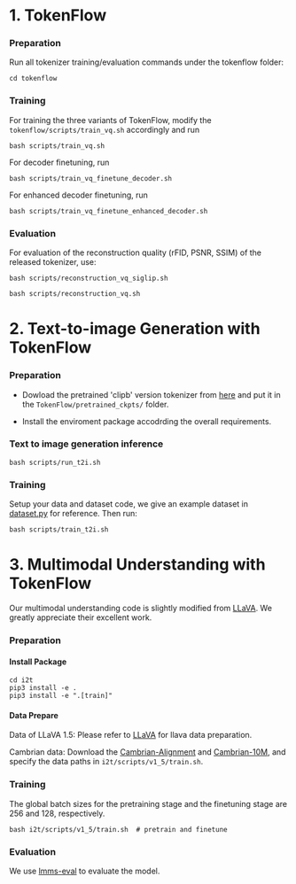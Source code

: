 # 1. TokenFlow

### Preparation

Run all tokenizer training/evaluation commands under the tokenflow folder:

```
cd tokenflow
```

### Training

For training the three variants of TokenFlow, modify the `tokenflow/scripts/train_vq.sh` accordingly and run

```
bash scripts/train_vq.sh
```

For decoder finetuning, run

```
bash scripts/train_vq_finetune_decoder.sh
```

For enhanced decoder finetuning, run

```
bash scripts/train_vq_finetune_enhanced_decoder.sh
```

### Evaluation

For evaluation of the reconstruction quality (rFID, PSNR, SSIM) of the released tokenizer, use:
```
bash scripts/reconstruction_vq_siglip.sh

bash scripts/reconstruction_vq.sh
```


# 2. Text-to-image Generation with TokenFlow

### Preparation

 - Dowload the pretrained 'clipb' version tokenizer from [here](https://huggingface.co/ByteFlow-AI/TokenFlow) and put it in the `TokenFlow/pretrained_ckpts/` folder.

- Install the enviroment package accodrding the overall requirements.


### Text to image generation inference
```
bash scripts/run_t2i.sh
```


### Training
 Setup your data and dataset code, we give an example dataset in [dataset.py](t2i/llava_t2i/dataset/dataset.py) for reference. Then run:

```
bash scripts/train_t2i.sh
```

# 3. Multimodal Understanding with TokenFlow

Our multimodal understanding code is slightly modified from [LLaVA](https://github.com/haotian-liu/LLaVA). We greatly appreciate their excellent work.

### Preparation

#### Install Package
```
cd i2t
pip3 install -e . 
pip3 install -e ".[train]" 
```
#### Data Prepare

Data of LLaVA 1.5: Please refer to [LLaVA](https://github.com/haotian-liu/LLaVA) for llava data preparation.

Cambrian data: Download the [Cambrian-Alignment](https://huggingface.co/datasets/nyu-visionx/Cambrian-Alignment/) and [Cambrian-10M](https://huggingface.co/datasets/nyu-visionx/Cambrian-10M), and specify the data paths in `i2t/scripts/v1_5/train.sh`.

### Training

The global batch sizes for the pretraining stage and the finetuning stage are 256 and 128, respectively.
```
bash i2t/scripts/v1_5/train.sh  # pretrain and finetune 
```


### Evaluation

We use [lmms-eval](https://github.com/EvolvingLMMs-Lab/lmms-eval.git) to evaluate the model.